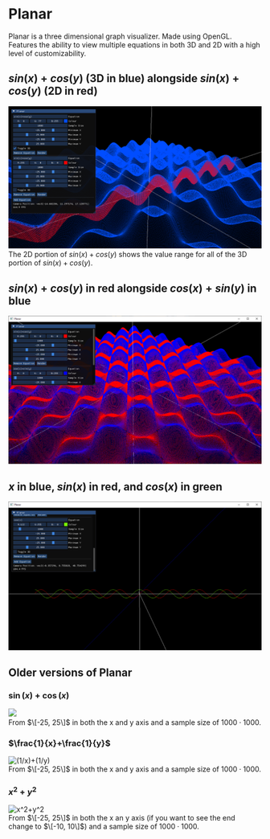 # Planar
Planar is a three dimensional graph visualizer. Made using OpenGL. Features the ability to view multiple equations in both 3D and 2D with a high level of customizability.

## $sin(x)+cos(y)$ (3D in blue) alongside $sin(x)+cos(y)$ (2D in red)
![](https://github.com/Shivar-J/Planar/blob/main/GIFs/3DVisualizer_rev1MxdvPD.png)
<br />The 2D portion of $sin(x)+cos(y)$ shows the value range for all of the 3D portion of $sin(x)+cos(y)$.

## $sin(x)+cos(y)$ in red alongside $cos(x)+sin(y)$ in blue
![](https://github.com/Shivar-J/Planar/blob/main/GIFs/3DVisualizer_wx3MBAZMqW.png)

## $x$ in blue, $sin(x)$ in red, and $cos(x)$ in green
![](https://github.com/Shivar-J/Planar/blob/main/GIFs/3DVisualizer_0Qqxgd0pES.png)

## Older versions of Planar
### $\sin(x) + \cos(x)$
![](https://github.com/Shivar-J/Planar/blob/main/GIFs/3DVisualizer_O9h7H0NSnB-ezgif.com-cut.gif)
<br />From $\[-25, 25\]$ in both the x and y axis and a sample size of $1000 \cdot 1000$.

### $\frac{1}{x}+\frac{1}{y}$
![(1/x)+(1/y)](https://github.com/Shivar-J/Planar/blob/main/GIFs/3DVisualizer_ScUhiq3K6R.gif)
<br />From $\[-25, 25\]$ in both the x and y axis and a sample size of $1000 \cdot 1000$.

### $x^2 + y^2$
![x^2+y^2](https://github.com/Shivar-J/Planar/blob/main/GIFs/3DVisualizer_HfOYxPOexO.gif)
<br />From $\[-25, 25\]$ in both the x an y axis (if you want to see the end change to $\[-10, 10\]$) and a sample size of $1000 \cdot 1000$.
